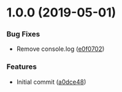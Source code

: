 # 1.0.0 (2019-05-01)


### Bug Fixes

* Remove console.log ([e0f0702](https://github.com/digitalrelab/react-use-keyup/commit/e0f0702))


### Features

* Initial commit ([a0dce48](https://github.com/digitalrelab/react-use-keyup/commit/a0dce48))
